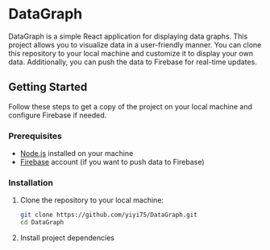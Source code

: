 # DataGraph

DataGraph is a simple React application for displaying data graphs. This project allows you to visualize data in a user-friendly manner. You can clone this repository to your local machine and customize it to display your own data. Additionally, you can push the data to Firebase for real-time updates.

## Getting Started

Follow these steps to get a copy of the project on your local machine and configure Firebase if needed.

### Prerequisites

- [Node.js](https://nodejs.org/) installed on your machine
- [Firebase](https://firebase.google.com/) account (if you want to push data to Firebase)

### Installation

1. Clone the repository to your local machine:

   ```bash
   git clone https://github.com/yiyi75/DataGraph.git
   cd DataGraph

2. Install project dependencies
```bash npm install


